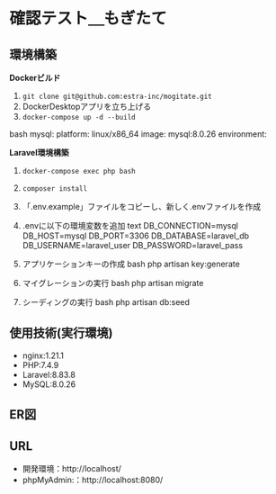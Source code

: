 # 確認テスト＿もぎたて

## 環境構築
**Dockerビルド**
1. `git clone git@github.com:estra-inc/mogitate.git`
2. DockerDesktopアプリを立ち上げる
3. `docker-compose up -d --build`

bash
mysql:
    platform: linux/x86_64
    image: mysql:8.0.26
    environment:


**Laravel環境構築**
1. `docker-compose exec php bash`
2. `composer install`
3. 「.env.example」ファイルをコピーし、新しく.envファイルを作成
4. .envに以下の環境変数を追加
text
DB_CONNECTION=mysql
DB_HOST=mysql
DB_PORT=3306
DB_DATABASE=laravel_db
DB_USERNAME=laravel_user
DB_PASSWORD=laravel_pass

5. アプリケーションキーの作成
bash
php artisan key:generate


6. マイグレーションの実行
bash
php artisan migrate


7. シーディングの実行
bash
php artisan db:seed


## 使用技術(実行環境)
- nginx:1.21.1
- PHP:7.4.9
- Laravel:8.83.8
- MySQL:8.0.26

## ER図


## URL
- 開発環境：http://localhost/
- phpMyAdmin:：http://localhost:8080/
